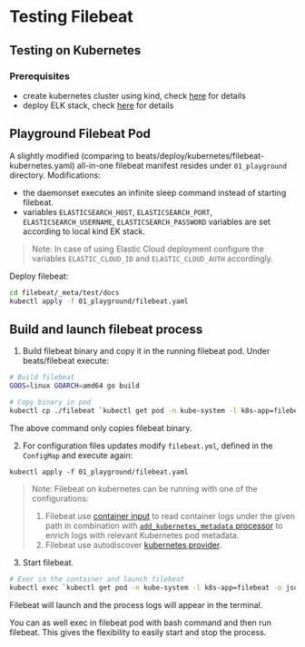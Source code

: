 # Testing Filebeat

## Testing on Kubernetes

### Prerequisites
- create kubernetes cluster using kind, check [here](https://github.com/elastic/beats/blob/9.0/metricbeat/module/kubernetes/_meta/test/docs/README.md) for details
- deploy ELK stack, check [here](https://github.com/elastic/beats/blob/9.0/metricbeat/module/kubernetes/_meta/test/docs/README.md) for details

## Playground Filebeat Pod

A slightly modified (comparing to beats/deploy/kubernetes/filebeat-kubernetes.yaml) all-in-one filebeat manifest resides under `01_playground` directory.
Modifications:
- the daemonset executes an infinite sleep command instead of starting filebeat.
- variables `ELASTICSEARCH_HOST`, `ELASTICSEARCH_PORT`, `ELASTICSEARCH_USERNAME`, `ELASTICSEARCH_PASSWORD` variables are set according to local kind EK stack.

> Note: In case of using Elastic Cloud deployment configure the variables `ELASTIC_CLOUD_ID` and `ELASTIC_CLOUD_AUTH` accordingly.

Deploy filebeat:
```bash
cd filebeat/_meta/test/docs
kubectl apply -f 01_playground/filebeat.yaml
```

## Build and launch filebeat process

1. Build filebeat binary and copy it in the running filebeat pod.
Under beats/filebeat execute:
```bash
# Build filebeat
GOOS=linux GOARCH=amd64 go build

# Copy binary in pod
kubectl cp ./filebeat `kubectl get pod -n kube-system -l k8s-app=filebeat -o jsonpath='{.items[].metadata.name}'`:/usr/share/filebeat/ -n kube-system
````
The above command only copies filebeat binary.

2. For configuration files updates modify `filebeat.yml`, defined in the `ConfigMap` and execute again:
```
kubectl apply -f 01_playground/filebeat.yaml
```
> Note: Filebeat on kubernetes can be running with one of the configurations:
> 1. Filebeat use [container input](https://www.elastic.co/guide/en/beats/filebeat/current/filebeat-input-container.html) to read container logs under the given
> path in combination with [`add_kubernetes_metadata` processor](https://www.elastic.co/guide/en/beats/filebeat/current/add-kubernetes-metadata.html) to enrich logs
> with relevant Kubernetes pod metadata.
> 2. Filebeat use autodiscover [kubernetes provider](https://www.elastic.co/guide/en/beats/filebeat/current/configuration-autodiscover.html#_kubernetes).

3. Start filebeat.
```bash
# Exec in the container and launch filebeat
kubectl exec `kubectl get pod -n kube-system -l k8s-app=filebeat -o jsonpath='{.items[].metadata.name}'` -n kube-system -- bash -c "filebeat -e -c /etc/filebeat.yml"
```
Filebeat will launch and the process logs will appear in the terminal.

You can as well exec in filebeat pod with bash command and then run filebeat.
This gives the flexibility to easily start and stop the process.
